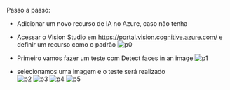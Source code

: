Passo a passo:
* Adicionar um novo recurso de IA no Azure, caso não tenha
* Acessar o Vision Studio em https://portal.vision.cognitive.azure.com/ e definir um recurso como o padrão
![p0](https://github.com/alebona/Microsoft-Azure-AI-Fundamentals-DIO-/assets/6590228/86c218d6-7e20-46df-9fd7-3710e93a5b00)

* Primeiro vamos fazer um teste com Detect faces in an image 
![p1](https://github.com/alebona/Microsoft-Azure-AI-Fundamentals-DIO-/assets/6590228/bc789614-e786-46dd-9224-bcc15e429e1f)
* selecionamos uma imagem e o teste será realizado  
![p2](https://github.com/alebona/Microsoft-Azure-AI-Fundamentals-DIO-/assets/6590228/941663a0-6c75-4695-ba8b-86bfac455755)
![p3](https://github.com/alebona/Microsoft-Azure-AI-Fundamentals-DIO-/assets/6590228/17079f8b-349b-4760-9986-a2f7b632aee8)
![p4](https://github.com/alebona/Microsoft-Azure-AI-Fundamentals-DIO-/assets/6590228/6b90e480-5828-4e7c-af03-3f02401cfe8b)
![p5](https://github.com/alebona/Microsoft-Azure-AI-Fundamentals-DIO-/assets/6590228/5a874733-6761-4867-a6ed-80cb90f6ff34)

